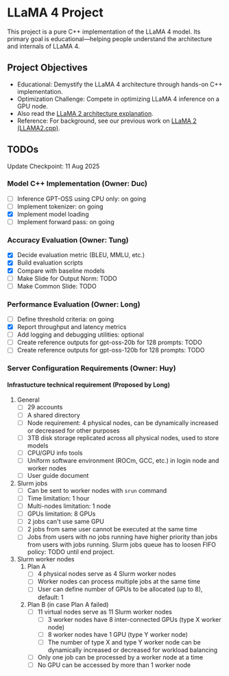 # LLaMA 4 Project

This project is a pure C++ implementation of the LLaMA 4 model.
Its primary goal is educational—helping people understand the architecture and internals of LLaMA 4.

## Project Objectives

- Educational: Demystify the LLaMA 4 architecture through hands-on C++ implementation.
- Optimization Challenge: Compete in optimizing LLaMA 4 inference on a GPU node.
- Also read the [LLaMA 2 architecture explanation](https://github.com/moreh-dev/llama2.c/blob/master/LLAMA2.md).
- Reference: For background, see our previous work on [LLaMA 2 (LLAMA2.cpp)](https://github.com/moreh-dev/llama2.c/tree/350e04fe35433e6d2941dce5a1f53308f87058eb).

## TODOs

Update Checkpoint: 11 Aug 2025

### Model C++ Implementation (Owner: Duc)

- [ ] Inference GPT-OSS using CPU only: on going
- [ ] Implement tokenizer: on going
- [x] Implement model loading
- [ ] Implement forward pass: on going

### Accuracy Evaluation (Owner: Tung)

- [x] Decide evaluation metric (BLEU, MMLU, etc.)
- [x] Build evaluation scripts
- [x] Compare with baseline models
- [ ] Make Slide for Output Norm: TODO
- [ ] Make Common Slide: TODO

### Performance Evaluation (Owner: Long)

- [ ] Define threshold criteria: on going
- [x] Report throughput and latency metrics
- [ ] Add logging and debugging utilities: optional
- [ ] Create reference outputs for gpt-oss-20b for 128 prompts: TODO
- [ ] Create reference outputs for gpt-oss-120b for 128 prompts: TODO

### Server Configuration Requirements (Owner: Huy)

#### Infrastucture technical requirement (Proposed by Long)

1. General
    - [ ] 29 accounts
    - [ ] A shared directory
    - [ ] Node requirement: 4 physical nodes, can be dynamically increased or decreased for other purposes
    - [ ] 3TB disk storage replicated across all physical nodes, used to store models
    - [ ] CPU/GPU info tools
    - [ ] Uniform software environment (ROCm, GCC, etc.) in login node and worker nodes
    - [ ] User guide document
1. Slurm jobs
    - [ ] Can be sent to worker nodes with `srun` command
    - [ ] Time limitation: 1 hour
    - [ ] Multi-nodes limitation: 1 node
    - [ ] GPUs limitation: 8 GPUs
    - [ ] 2 jobs can't use same GPU
    - [ ] 2 jobs from same user cannot be executed at the same time
    - [ ] Jobs from users with no jobs running have higher priority than jobs from users with jobs running. Slurm jobs queue has to loosen FIFO policy: TODO until end project.
1. Slurm worker nodes
    1. Plan A
        - [ ] 4 physical nodes serve as 4 Slurm worker nodes
        - [ ] Worker nodes can process multiple jobs at the same time
        - [ ] User can define number of GPUs to be allocated (up to 8), default: 1
    2. Plan B (in case Plan A failed)
        - [ ] 11 virtual nodes serve as 11 Slurm worker nodes
            - [ ] 3 worker nodes have 8 inter-connected GPUs (type X worker node)
            - [ ] 8 worker nodes have 1 GPU (type Y worker node)
            - [ ] The number of type X and type Y worker node can be dynamically increased or decreased for workload balancing
        - [ ] Only one job can be processed by a worker node at a time
        - [ ] No GPU can be accessed by more than 1 worker node
